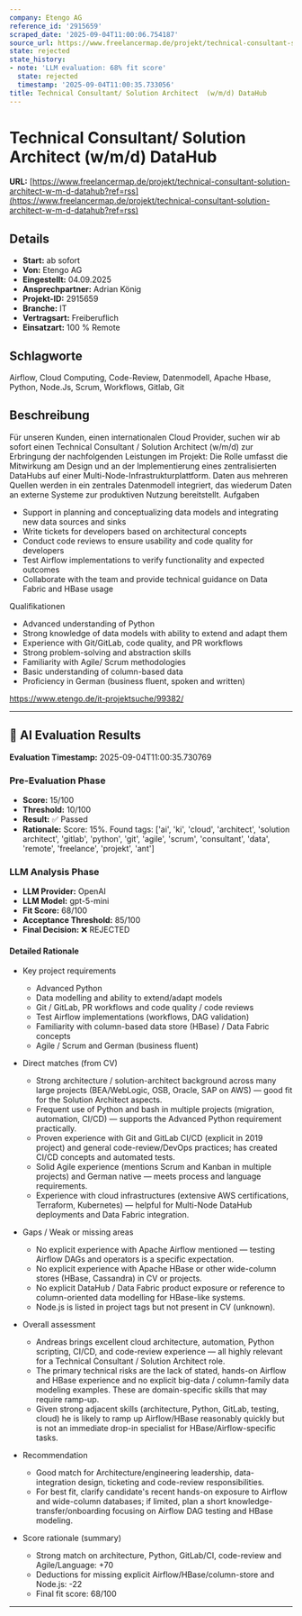 ```yaml
---
company: Etengo AG
reference_id: '2915659'
scraped_date: '2025-09-04T11:00:06.754187'
source_url: https://www.freelancermap.de/projekt/technical-consultant-solution-architect-w-m-d-datahub?ref=rss
state: rejected
state_history:
- note: 'LLM evaluation: 68% fit score'
  state: rejected
  timestamp: '2025-09-04T11:00:35.733056'
title: Technical Consultant/ Solution Architect  (w/m/d) DataHub
---
```



# Technical Consultant/ Solution Architect  (w/m/d) DataHub
**URL:** [https://www.freelancermap.de/projekt/technical-consultant-solution-architect-w-m-d-datahub?ref=rss](https://www.freelancermap.de/projekt/technical-consultant-solution-architect-w-m-d-datahub?ref=rss)
## Details
- **Start:** ab sofort
- **Von:** Etengo AG
- **Eingestellt:** 04.09.2025
- **Ansprechpartner:** Adrian König
- **Projekt-ID:** 2915659
- **Branche:** IT
- **Vertragsart:** Freiberuflich
- **Einsatzart:** 100
                                                % Remote

## Schlagworte
Airflow, Cloud Computing, Code-Review, Datenmodell, Apache Hbase, Python, Node.Js, Scrum, Workflows, Gitlab, Git

## Beschreibung
Für unseren Kunden, einen internationalen Cloud Provider, suchen wir ab sofort einen Technical Consultant / Solution Architect (w/m/d) zur Erbringung der nachfolgenden Leistungen im Projekt:
Die Rolle umfasst die Mitwirkung am Design und an der Implementierung eines zentralisierten DataHubs auf einer Multi-Node-Infrastrukturplattform.
Daten aus mehreren Quellen werden in ein zentrales Datenmodell integriert, das wiederum Daten an externe Systeme zur produktiven Nutzung bereitstellt.
Aufgaben

- Support in planning and conceptualizing data models and integrating new data sources and sinks
- Write tickets for developers based on architectural concepts
- Conduct code reviews to ensure usability and code quality for developers
- Test Airflow implementations to verify functionality and expected outcomes
- Collaborate with the team and provide technical guidance on Data Fabric and HBase usage

Qualifikationen

- Advanced understanding of Python
- Strong knowledge of data models with ability to extend and adapt them
- Experience with Git/GitLab, code quality, and PR workflows
- Strong problem-solving and abstraction skills
- Familiarity with Agile/ Scrum methodologies
- Basic understanding of column-based data
- Proficiency in German (business fluent, spoken and written)

https://www.etengo.de/it-projektsuche/99382/

---

## 🤖 AI Evaluation Results

**Evaluation Timestamp:** 2025-09-04T11:00:35.730769

### Pre-Evaluation Phase
- **Score:** 15/100
- **Threshold:** 10/100
- **Result:** ✅ Passed
- **Rationale:** Score: 15%. Found tags: ['ai', 'ki', 'cloud', 'architect', 'solution architect', 'gitlab', 'python', 'git', 'agile', 'scrum', 'consultant', 'data', 'remote', 'freelance', 'projekt', 'ant']

### LLM Analysis Phase
- **LLM Provider:** OpenAI
- **LLM Model:** gpt-5-mini
- **Fit Score:** 68/100
- **Acceptance Threshold:** 85/100
- **Final Decision:** ❌ REJECTED

#### Detailed Rationale
- Key project requirements
  - Advanced Python
  - Data modelling and ability to extend/adapt models
  - Git / GitLab, PR workflows and code quality / code reviews
  - Test Airflow implementations (workflows, DAG validation)
  - Familiarity with column-based data store (HBase) / Data Fabric concepts
  - Agile / Scrum and German (business fluent)

- Direct matches (from CV)
  - Strong architecture / solution-architect background across many large projects (BEA/WebLogic, OSB, Oracle, SAP on AWS) — good fit for the Solution Architect aspects.
  - Frequent use of Python and bash in multiple projects (migration, automation, CI/CD) — supports the Advanced Python requirement practically.
  - Proven experience with Git and GitLab CI/CD (explicit in 2019 project) and general code-review/DevOps practices; has created CI/CD concepts and automated tests.
  - Solid Agile experience (mentions Scrum and Kanban in multiple projects) and German native — meets process and language requirements.
  - Experience with cloud infrastructures (extensive AWS certifications, Terraform, Kubernetes) — helpful for Multi-Node DataHub deployments and Data Fabric integration.

- Gaps / Weak or missing areas
  - No explicit experience with Apache Airflow mentioned — testing Airflow DAGs and operators is a specific expectation.
  - No explicit experience with Apache HBase or other wide-column stores (HBase, Cassandra) in CV or projects.
  - No explicit DataHub / Data Fabric product exposure or reference to column-oriented data modelling for HBase-like systems.
  - Node.js is listed in project tags but not present in CV (unknown).  

- Overall assessment
  - Andreas brings excellent cloud architecture, automation, Python scripting, CI/CD, and code-review experience — all highly relevant for a Technical Consultant / Solution Architect role.
  - The primary technical risks are the lack of stated, hands-on Airflow and HBase experience and no explicit big-data / column-family data modeling examples. These are domain-specific skills that may require ramp-up.
  - Given strong adjacent skills (architecture, Python, GitLab, testing, cloud) he is likely to ramp up Airflow/HBase reasonably quickly but is not an immediate drop-in specialist for HBase/Airflow-specific tasks.

- Recommendation
  - Good match for Architecture/engineering leadership, data-integration design, ticketing and code-review responsibilities.
  - For best fit, clarify candidate's recent hands-on exposure to Airflow and wide-column databases; if limited, plan a short knowledge-transfer/onboarding focusing on Airflow DAG testing and HBase modeling.

- Score rationale (summary)
  - Strong match on architecture, Python, GitLab/CI, code-review and Agile/Language: +70
  - Deductions for missing explicit Airflow/HBase/column-store and Node.js: -22
  - Final fit score: 68/100

---
